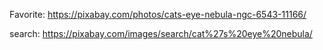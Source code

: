 Favorite:
https://pixabay.com/photos/cats-eye-nebula-ngc-6543-11166/

search:
https://pixabay.com/images/search/cat%27s%20eye%20nebula/
